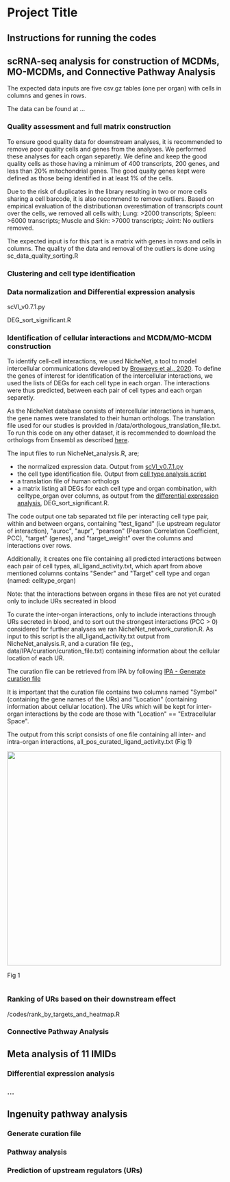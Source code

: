 # Project Title

## Instructions for running the codes

## scRNA-seq analysis for construction of MCDMs, MO-MCDMs, and Connective Pathway Analysis

The expected data inputs are five csv.gz tables (one per organ) with cells in columns and genes in rows. 

The data can be found at ...

### Quality assessment and full matrix construction

To ensure good quality data for downstream analyses, it is recommended to remove poor quality cells and genes from the analyses.
We performed these analyses for each organ separetly. 
We define and keep the good quality cells as those having a minimum of 400 transcripts, 200 genes, and less than 20% mitochondrial genes. 
The good quaity genes kept were defined as those being identified in at least 1% of the cells. 

Due to the risk of duplicates in the library resulting in two or more cells sharing a cell barcode, it is also recommend to remove outliers.
Based on empirical evaluation of the distributionan overestimation of transcripts count over the cells, we removed all cells with; 
Lung: >2000 transcripts; Spleen: >6000 transcripts; Muscle and Skin: >7000 transcripts; Joint: No outliers removed.

The expected input is for this part is a matrix with genes in rows and cells in columns. 
The quality of the data and removal of the outliers is done using sc_data_quality_sorting.R

### Clustering and cell type identification

### Data normalization and Differential expression analysis

scVI_v0.7.1.py

DEG_sort_significant.R

### Identification of cellular interactions and MCDM/MO-MCDM construction

To identify cell-cell interactions, we used NicheNet, a tool to model intercellular communications 
developed by [Browaeys et al., 2020](https://doi.org/10.1038/s41592-019-0667-5).
To define the genes of interest for identification of the intercellular interactions, we used the lists of DEGs for each cell type in each organ. 
The interactions were thus predicted, between each pair of cell types and each organ separetly. 

As the NicheNet database consists of intercellular interactions in humans, the gene names were translated to their human orthologs. 
The translation file used for our studies is provided in /data/orthologous_translation_file.txt. 
To run this code on any other dataset, it is recommended to download the orthologs from Ensembl as described [here](https://www.ensembl.info/2009/01/21/how-to-get-all-the-orthologous-genes-between-two-species/).

The input files to run NicheNet_analysis.R, are;  
* the normalized expression data. Output from [scVI_v0.7.1.py](#data-normalization-and-differential-expression-analysis)
* the cell type identification file. Output from [cell type analysis script](#clustering-and-cell-type-identification)
* a translation file of human orthologs
* a matrix listing all DEGs for each cell type and organ combination, with celltype_organ over columns, 
as output from the [differential expression analysis](#data-normalization-and-differential-expression-analysis), DEG_sort_significant.R. 

The code output one tab separated txt file per interacting cell type pair, within and between organs, 
containing "test_ligand" (i.e upstream regulator of interaction), "auroc", "aupr", "pearson" (Pearson Correlation Coefficient, PCC), "target" (genes), and "target_weight" over the columns and interactions over rows. 

Additionally, it creates one file containing all predicted interactions between each pair of cell types, all_ligand_activity.txt, 
which apart from above mentioned columns contains "Sender" and "Target" cell type and organ (named: celltype_organ)

Note: that the interactions between organs in these files are not yet curated only to include URs secreated in blood

To curate the inter-organ interactions, only to include interactions through URs secreted in blood, 
and to sort out the strongest interactions (PCC > 0) considered for further analyses
we ran NicheNet_network_curation.R. As input to this script is the all_ligand_activity.txt output from NicheNet_analysis.R, 
and a curation file (eg., data/IPA/curation/curation_file.txt) containing information about the cellular location of each UR. 

The curation file can be retrieved from IPA by following [IPA - Generate curation file](#generate-curation-file)

It is important that the curation file contains two columns named "Symbol" (containing the gene names of the URs) and "Location" (containing information about cellular location). 
The URs which will be kept for inter-organ interactions by the code are those with "Location" == "Extracellular Space". 

The output from this script consists of one file containing all inter- and intra-organ interactions, all_pos_curated_ligand_activity.txt (Fig 1)

<img title="" alt="" src="temp/images/output_nichenet_network_curation.png" width="500" />

Fig 1

<img title="" alt="" src="temp/images/output_nichenet_network_curation.png">

### Ranking of URs based on their downstream effect

/codes/rank_by_targets_and_heatmap.R

### Connective Pathway Analysis

## Meta analysis of 11 IMIDs

### Differential expression analysis

### ...

## Ingenuity pathway analysis

### Generate curation file

### Pathway analysis

### Prediction of upstream regulators (URs)
